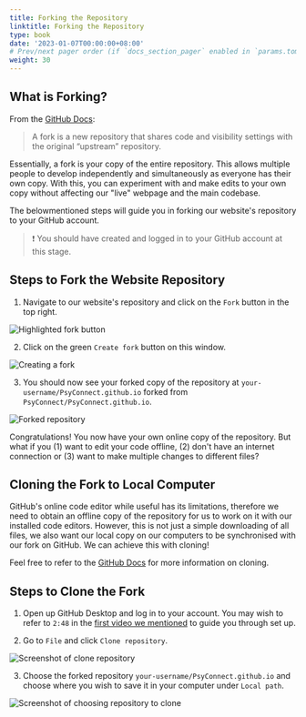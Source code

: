 ```yaml
---
title: Forking the Repository
linktitle: Forking the Repository
type: book
date: '2023-01-07T00:00:00+08:00'
# Prev/next pager order (if `docs_section_pager` enabled in `params.toml`)
weight: 30
---
```


## What is Forking?

From the [GitHub Docs](https://docs.github.com/en/get-started/quickstart/fork-a-repo#about-forks):

> A fork is a new repository that shares code and visibility settings with the original “upstream” repository.

Essentially, a fork is your copy of the entire repository. This allows multiple people to develop independently and simultaneously as everyone has their own copy. With this, you can experiment with and make edits to your own copy without affecting our "live" webpage and the main codebase.

The belowmentioned steps will guide you in forking our website's repository to your GitHub account.

> ❗ You should have created and logged in to your GitHub account at this stage.

## Steps to Fork the Website Repository

1. Navigate to our website's repository and click on the `Fork` button in the top right.

![Highlighted fork button](fork-1.png)

2. Click on the green `Create fork` button on this window.

![Creating a fork](fork-2.png)

3. You should now see your forked copy of the repository at `your-username/PsyConnect.github.io` forked from `PsyConnect/PsyConnect.github.io`.

![Forked repository](fork-3.png)

Congratulations! You now have your own online copy of the repository. But what if you (1) want to edit your code offline, (2) don't have an internet connection or (3) want to make multiple changes to different files?

## Cloning the Fork to Local Computer

GitHub's online code editor while useful has its limitations, therefore we need to obtain an offline copy of the repository for us to work on it with our installed code editors. However, this is not just a simple downloading of all files, we also want our local copy on our computers to be synchronised with our fork on GitHub. We can achieve this with cloning!

Feel free to refer to the [GitHub Docs](https://docs.github.com/en/get-started/quickstart/fork-a-repo#cloning-your-forked-repository) for more information on cloning.

## Steps to Clone the Fork

1. Open up GitHub Desktop and log in to your account. You may wish to refer to `2:48` in the [first video we mentioned](https://youtu.be/8Dd7KRpKeaE?t=168) to guide you through set up.
   
2. Go to `File` and click `Clone repository`.

![Screenshot of clone repository](cloning-1.png)

3. Choose the forked repository `your-username/PsyConnect.github.io` and choose where you wish to save it in your computer under `Local path`.

![Screenshot of choosing repository to clone](cloning-2.png)